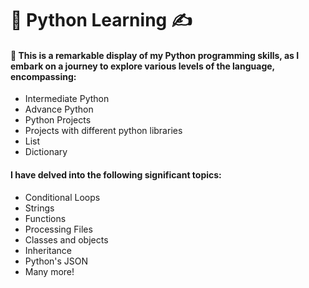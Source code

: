 # 📖 Python Learning ✍️

<h4> 🚀 This is a remarkable display of my Python programming skills, as I embark on a journey to explore various levels of the language, encompassing: </h4>

<ul>
<li>Intermediate Python</li>
<li>Advance Python</li>
<li>Python Projects</li> 
<li>Projects with different python libraries</li> 
  <li>List</li>  
<li>Dictionary</li>  


</ul>


<h4> I have delved into the following significant topics: </h4>

<ul>
<li>Conditional Loops</li>
<li>Strings</li>
<li>Functions</li>
<li>Processing Files</li> 
<li>Classes and objects</li>
<li>Inheritance</li>   
<li>Python's JSON</li>
<li>Many more!</li>
</ul>
